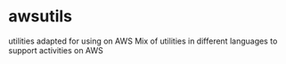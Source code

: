 # awsutils
utilities adapted for using on AWS 
Mix of utilities in different languages to support activities on AWS
